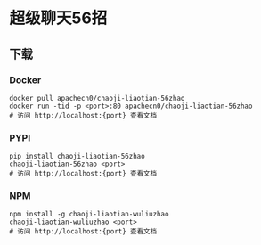 # 超级聊天56招

## 下载

### Docker

```
docker pull apachecn0/chaoji-liaotian-56zhao
docker run -tid -p <port>:80 apachecn0/chaoji-liaotian-56zhao
# 访问 http://localhost:{port} 查看文档
```

### PYPI

```
pip install chaoji-liaotian-56zhao
chaoji-liaotian-56zhao <port>
# 访问 http://localhost:{port} 查看文档
```

### NPM

```
npm install -g chaoji-liaotian-wuliuzhao
chaoji-liaotian-wuliuzhao <port>
# 访问 http://localhost:{port} 查看文档
```